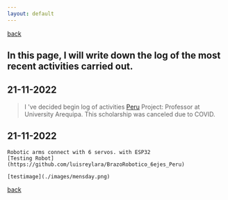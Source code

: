 ```yaml
---
layout: default
---
```

[back](./)

## In this page, I will write down the log of the most recent activities carried out.

## 21-11-2022
> I 've decided begin log of activities
> [Peru](https://github.com/luisreylara/peru/) Project: Professor at University Arequipa.  This scholarship was canceled due to COVID.

## 21-11-2022
```
Robotic arms connect with 6 servos. with ESP32
[Testing Robot](https://github.com/luisreylara/BrazoRobotico_6ejes_Peru)

[testimage](./images/mensday.png)
```


[back](./)